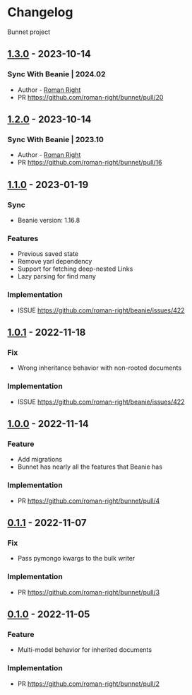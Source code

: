 # Changelog

Bunnet project

## [1.3.0] - 2023-10-14
        
### Sync With Beanie | 2024.02
- Author - [Roman Right](https://github.com/roman-right)
- PR <https://github.com/roman-right/bunnet/pull/20>
            
[1.3.0]: https://pypi.org/project/bunnet/1.3.0

## [1.2.0] - 2023-10-14
        
### Sync With Beanie | 2023.10
- Author - [Roman Right](https://github.com/roman-right)
- PR <https://github.com/roman-right/bunnet/pull/16>
            
[1.2.0]: https://pypi.org/project/bunnet/1.2.0

## [1.1.0] - 2023-01-19

### Sync

- Beanie version: 1.16.8

### Features

- Previous saved state
- Remove yarl dependency
- Support for fetching deep-nested Links
- Lazy parsing for find many

### Implementation

- ISSUE <https://github.com/roman-right/beanie/issues/422>

## [1.0.1] - 2022-11-18

### Fix

- Wrong inheritance behavior with non-rooted documents

### Implementation

- ISSUE <https://github.com/roman-right/beanie/issues/422>

## [1.0.0] - 2022-11-14

### Feature

- Add migrations
- Bunnet has nearly all the features that Beanie has

### Implementation

- PR <https://github.com/roman-right/bunnet/pull/4>

## [0.1.1] - 2022-11-07

### Fix

- Pass pymongo kwargs to the bulk writer

### Implementation

- PR <https://github.com/roman-right/bunnet/pull/3>

## [0.1.0] - 2022-11-05

### Feature

- Multi-model behavior for inherited documents

### Implementation

- PR <https://github.com/roman-right/bunnet/pull/2>

[0.1.0]: https://pypi.org/project/bunnet/0.1.0

[0.1.1]: https://pypi.org/project/bunnet/0.1.0

[1.0.0]: https://pypi.org/project/bunnet/1.0.0

[1.0.1]: https://pypi.org/project/bunnet/1.0.1

[1.1.0]: https://pypi.org/project/bunnet/1.1.0
